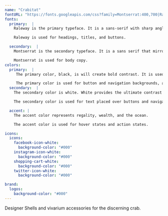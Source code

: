 ```yaml
---
name: "Crabitat"
fontURL: "https://fonts.googleapis.com/css?family=Montserrat:400,700|Raleway:400,700"
fonts:
  primary:  |
    Raleway is the primary typeface. It is a sans-serif with sharp angles and accents. It represents the simple sophistication and elegance of the brand.

    Raleway is used for headings, titles, and buttons.

  secondary:  |
    Montserrat is the secondary typeface. It is a sans serif that mirrors the primary font well, with a simpler style.

    Montserrat is used for body copy.
colors:
  primary:  |
     The primary color, black, is will create bold contrast. It is used to represent simplicity, boldness, elegance.

     The primary color is used for button and navigation backgrounds, and for text when placed over the secondary color.
  secondary:  |
    The secondary color is white. White provides the ultimate contrast against our primary color. The combination of black and white enforces the bold, minimalist aesthetic.

    The secondary color is used for text placed over buttons and navigation, and for page backgrounds.

  accent: |
    The accent color represents regality, wealth, and the ocean.

    The accent color is used for hover states and action states.

icons:
  icons:
    facebook-icon-white:
      background-color: "#000"
    instagram-icon-white:
      background-color: "#000"
    shopping-cart-white:
      background-color: "#000"
    twitter-icon-white:
      background-color: "#000"

brand:
  logos:
    background-color: "#000"
---
```


Designer Shells and vivarium accessories for the discerning crab.
